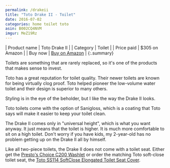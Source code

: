 ```yaml
---
permalink: /drakeii
title: "Toto Drake II - Toilet"
date: 2016-07-02
categories: home toilet toto
asin: B002CQ4NVM
imgur: MeZ19Rz
---
```


| Product name | Toto Drake II                           |
| Category     | Toilet                                  |
| Price paid   | $305 on Amazon                          |
| Buy now      | [Buy on Amazon](http://amzn.to/2bfP3rX) |
{:.summary}

Toilets are something that are rarely replaced, so it's one of the products
that makes sense to invest.

Toto has a great reputation for toilet quality. Their newer toilets are known
for being virtually clog proof. Toto helped pioneer the low-volume water toilet
and their design is superior to many others.

Styling is in the eye of the beholder, but I like the way the Drake II looks.

Toto toilets come with the option of Sanigloss, which is a coating that Toto
says will make it easier to keep your toilet clean.

The Drake II comes only in "universal height", which is what you want anyway.
It just means that the toilet is higher. It is much more comfortable to sit on
a high toilet. Don't worry if you have kids, my 2-year-old has no problem
getting up on the Drake II all by himself.

Like all two-piece toilets, the Drake II does not come with a toilet seat.
Either get the [Presto's Choice C200 Washlet]() or order the matching Toto
soft-close toilet seat, the [Toto SS114 SoftClose Elongated Toilet Seat Cover](http://amzn.to/2bfP3rX).
